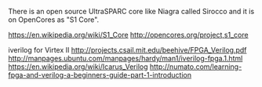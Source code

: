 
<!--
-->

There is an open source UltraSPARC core like Niagra called Sirocco
and it is on OpenCores as "S1 Core".

https://en.wikipedia.org/wiki/S1_Core
http://opencores.org/project,s1_core


iverilog for Virtex II
http://projects.csail.mit.edu/beehive/FPGA_Verilog.pdf
http://manpages.ubuntu.com/manpages/hardy/man1/iverilog-fpga.1.html
https://en.wikipedia.org/wiki/Icarus_Verilog
http://numato.com/learning-fpga-and-verilog-a-beginners-guide-part-1-introduction

<!-- vim: set autoindent expandtab sw=4 syntax=markdown: -->

